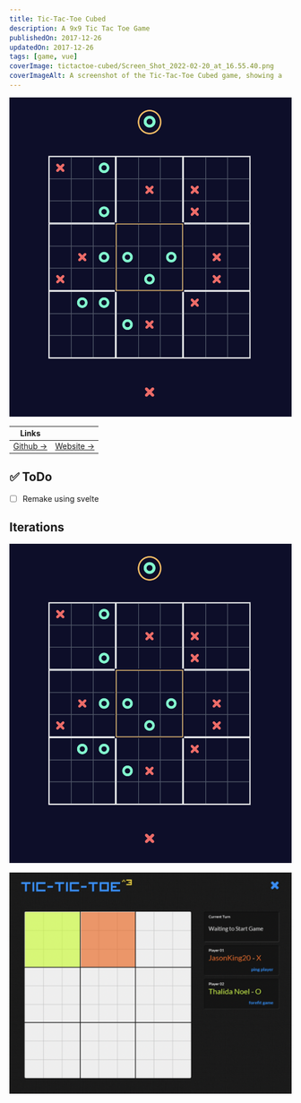 ```yaml
---
title: Tic-Tac-Toe Cubed
description: A 9x9 Tic Tac Toe Game
publishedOn: 2017-12-26
updatedOn: 2017-12-26
tags: [game, vue]
coverImage: tictactoe-cubed/Screen_Shot_2022-02-20_at_16.55.40.png
coverImageAlt: A screenshot of the Tic-Tac-Toe Cubed game, showing a
---
```


![Screen Shot 2022-02-20 at 16.55.40.png](tictactoe-cubed/Screen_Shot_2022-02-20_at_16.55.40.png)

| Links | |
| ------ | ------- |
| [Github →](https://github.com/thalida/TicTacToeCubed) | [Website →](http://thalida.github.io/tictactoe-cubed/) |

## ✅ ToDo

- [ ]  Remake using svelte

## Iterations

![Screen Shot 2022-02-20 at 16.55.40.png](tictactoe-cubed/Screen_Shot_2022-02-20_at_16.55.40%201.png)

![Screen Shot 2022-02-20 at 16.58.57.png](tictactoe-cubed/Screen_Shot_2022-02-20_at_16.58.57.png)
